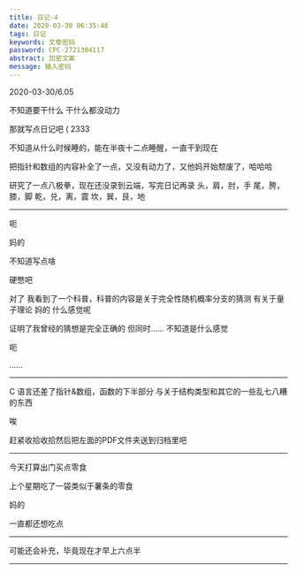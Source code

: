 ```yaml
---
title: 日记-4
date: 2020-03-30 06:35:48
tags: 日记
keywords: 文章密码
password: CPC-2721304117
abstract: 加密文案
message: 输入密码
---
```


2020-03-30/6.05

不知道要干什么
干什么都没动力

那就写点日记吧 (
2333

不知道从什么时候睡的，能在半夜十二点睡醒，一直干到现在

把指针和数组的内容补全了一点，又没有动力了，又他妈开始颓废了，哈哈哈

研究了一点八极拳，现在还没录到云端，写完日记再录
头，肩，肘，手
尾，胯，膝，脚
乾，兑，离，震
坎，巽，艮，地

---

呃

妈的

不知道写点啥

硬憋吧

对了
我看到了一个科普，科普的内容是关于完全性随机概率分支的猜测
有关于量子理论
妈的
什么感觉呢

证明了我曾经的猜想是完全正确的
但同时......
不知道是什么感觉

呃

......

---

C 语言还差了指针&数组，函数的下半部分
与关于结构类型和其它的一些乱七八糟的东西

唉

赶紧收拾收拾然后把左面的PDF文件夹送到归档里吧

---

今天打算出门买点零食

上个星期吃了一袋类似于薯条的零食

妈的

一直都还想吃点

---

可能还会补充，毕竟现在才早上六点半

---



